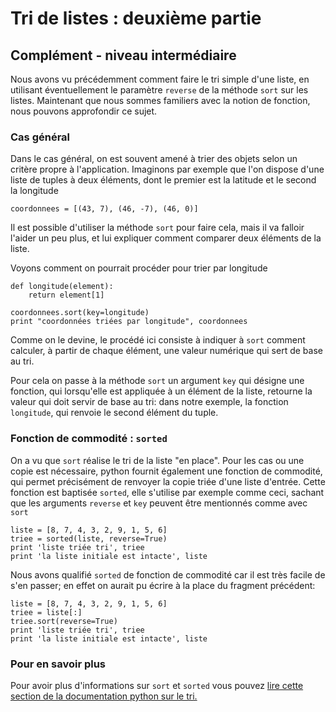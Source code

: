 
# Tri de listes : deuxième partie

## Complément - niveau intermédiaire

Nous avons vu précédemment comment faire le tri simple d'une liste, en utilisant
éventuellement le paramètre `reverse` de la méthode `sort` sur les listes.
Maintenant que nous sommes familiers avec la notion de fonction, nous pouvons
approfondir ce sujet.

### Cas général

Dans le cas général, on est souvent amené à trier des objets selon un critère
propre à l'application. Imaginons par exemple que l'on dispose d'une liste de
tuples à deux éléments, dont le premier est la latitude et le second la
longitude


    coordonnees = [(43, 7), (46, -7), (46, 0)]

Il est possible d'utiliser la méthode `sort` pour faire cela, mais il va falloir
l'aider un peu plus, et lui expliquer comment comparer deux éléments de la
liste.

Voyons comment on pourrait procéder pour trier par longitude


    def longitude(element): 
        return element[1]
    
    coordonnees.sort(key=longitude)
    print "coordonnées triées par longitude", coordonnees

Comme on le devine, le procédé ici consiste à indiquer à `sort` comment
calculer, à partir de chaque élément, une valeur numérique qui sert de base au
tri.

Pour cela on passe à la méthode `sort` un argument `key` qui désigne une
fonction, qui lorsqu'elle est appliquée à un élément de la liste, retourne la
valeur qui doit servir de base au tri: dans notre exemple, la fonction
`longitude`, qui renvoie le second élément du tuple.

### Fonction de commodité : `sorted`

On a vu que `sort` réalise le tri de la liste "en place". Pour les cas ou une
copie est nécessaire, python fournit également une fonction de commodité, qui
permet précisément de renvoyer la copie triée d'une liste d'entrée. Cette
fonction est baptisée `sorted`, elle s'utilise par exemple comme ceci, sachant
que les arguments `reverse` et `key` peuvent être mentionnés comme avec `sort`


    liste = [8, 7, 4, 3, 2, 9, 1, 5, 6]
    triee = sorted(liste, reverse=True)
    print 'liste triée tri', triee
    print 'la liste initiale est intacte', liste

Nous avons qualifié `sorted` de fonction de commodité car il est très facile de
s'en passer; en effet on aurait pu écrire à la place du fragment précédent:


    liste = [8, 7, 4, 3, 2, 9, 1, 5, 6]
    triee = liste[:]
    triee.sort(reverse=True)
    print 'liste triée tri', triee
    print 'la liste initiale est intacte', liste

### Pour en savoir plus

Pour avoir plus d'informations sur `sort` et `sorted` vous pouvez [lire cette
section de la documentation python sur le
tri.](https://docs.python.org/2.7/howto/sorting.html)
